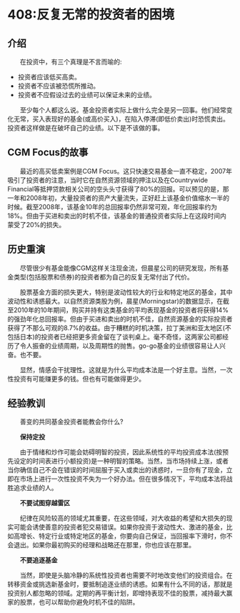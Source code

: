 # 408:反复无常的投资者的困境
## 介绍
　　在投资中，有三个真理是不言而喻的:

* 投资者应该低买高卖。
* 投资者不应该被恐慌所推动。
* 投资者不应假设过去的业绩可以保证未来的业绩。

　　至少每个人都这么说。基金投资者实际上做什么完全是另一回事。他们经常变化无常，买入表现好的基金(或高价买入)，在陷入停滞(即低价卖出)时恐慌卖出。投资者这样做是在破坏自己的业绩。以下是不该做的事。

## CGM Focus的故事

　　最近的高买低卖案例是CGM Focus。这只快速交易基金一直不稳定，2007年吸引了投资者的注意，当时它在自然资源领域的押注以及在Countrywide Financial等抵押贷款相关公司的空头头寸获得了80%的回报。可以预见的是，那一年和2008年初，大量投资者的资产大量流失，正好赶上该基金价值缩水一半的时候。截至2008年，该基金10年的总回报率仍然非常可观，年化回报率约为18%。但由于买进和卖出的时机不佳，该基金的普通投资者实际上在这段时间内蒙受了20%的损失。

## 历史重演

　　尽管很少有基金能像CGM这样关注现金流，但晨星公司的研究发现，所有基金类型(包括股票和债券)的投资者都为自己的反复无常付出了代价。

　　股票基金方面的损失更大，特别是波动性较大的行业和特定地区的基金，其中波动性和诱惑最大。以自然资源类股为例，晨星(Morningstar)的数据显示，在截至2010年的10年期间，购买并持有这类基金的平均表现基金的投资者将获得14%的强劲年化总回报率。但由于买进和卖出的时机不佳，自然资源基金的实际投资者获得了不那么可观的8.7%的收益。由于糟糕的时机决策，拉丁美洲和亚太地区(不包括日本)的投资者已经把更多资金留在了谈判桌上。毫不奇怪，这两家公司都经历了令人振奋的业绩周期，以及周期性的抛售。go-go基金的业绩很容易让人兴奋。也不要。

　　显然，情感会干扰理性。这就是为什么平均成本法是一个好主意。当然，一次性投资有可能赚更多的钱。但也有可能做得更少。

## 经验教训

　　善变的共同基金投资者能教会你什么?

　　**保持定投**

　　由于情绪和炒作可能会妨碍明智的投资，因此系统性的平均投资成本法(按预先设定的时间表进行小额投资)是一种明智的策略。当然，当市场持续上涨，或者当你确信自己不会在错误的时间屈服于买入或卖出的诱惑时，一旦你有了现金，立即在市场上进行一次性投资不失为一个好办法。但在很多情况下，平均成本法将战胜追求业绩的人。

　　**不要试图穿越雷区**

　　纪律在风险较高的领域尤其重要，在这些领域，对大收益的希望和大损失的现实可能会诱使善意的投资者犯交易错误。如果你投资于波动性大、激进的基金，比如高增长、特定行业或特定地区的基金，你要向自己保证，当回报率下滑时，你不会退出。如果你最初购买的经理和战略还在那里，你也应该在那里。

　　**不要追逐基金**

　　当然，即使是头脑冷静的系统性投资者也需要不时地改变他们的投资组合。在转移资金或挑选新基金时，要抵制追逐业绩的诱惑。如果有什么不同的话，那就是投资别人都忽略的领域。定期的再平衡计划，即增持表现不佳的股票，减持最大赢家的股票，也可以帮助你避免时机不佳的陷阱。
